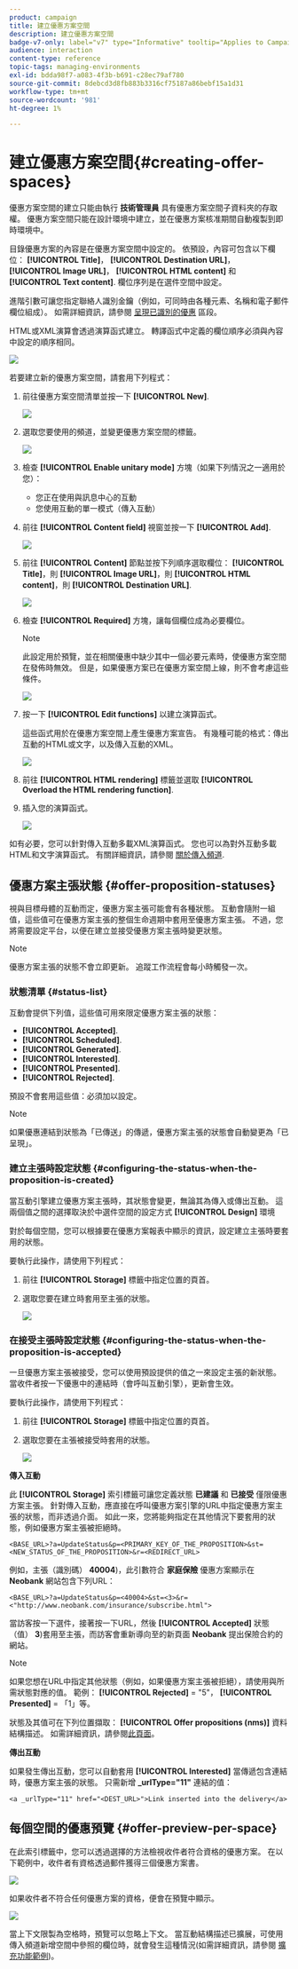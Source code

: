 ```yaml
---
product: campaign
title: 建立優惠方案空間
description: 建立優惠方案空間
badge-v7-only: label="v7" type="Informative" tooltip="Applies to Campaign Classic v7 only"
audience: interaction
content-type: reference
topic-tags: managing-environments
exl-id: bdda98f7-a083-4f3b-b691-c28ec79af780
source-git-commit: 8debcd3d8fb883b3316cf75187a86bebf15a1d31
workflow-type: tm+mt
source-wordcount: '981'
ht-degree: 1%

---
```


# 建立優惠方案空間{#creating-offer-spaces}



優惠方案空間的建立只能由執行 **技術管理員** 具有優惠方案空間子資料夾的存取權。 優惠方案空間只能在設計環境中建立，並在優惠方案核准期間自動複製到即時環境中。

目錄優惠方案的內容是在優惠方案空間中設定的。 依預設，內容可包含以下欄位： **[!UICONTROL Title]**， **[!UICONTROL Destination URL]**， **[!UICONTROL Image URL]**， **[!UICONTROL HTML content]** 和 **[!UICONTROL Text content]**. 欄位序列是在選件空間中設定。

進階引數可讓您指定聯絡人識別金鑰（例如，可同時由各種元素、名稱和電子郵件欄位組成）。 如需詳細資訊，請參閱 [呈現已識別的優惠](../../interaction/using/integration-via-javascript--client-side-.md#presenting-an-identified-offer) 區段。

HTML或XML演算會透過演算函式建立。 轉譯函式中定義的欄位順序必須與內容中設定的順序相同。

![](assets/offer_space_create_009.png)

若要建立新的優惠方案空間，請套用下列程式：

1. 前往優惠方案空間清單並按一下 **[!UICONTROL New]**.

   ![](assets/offer_space_create_001.png)

1. 選取您要使用的頻道，並變更優惠方案空間的標籤。

   ![](assets/offer_space_create_002.png)

1. 檢查 **[!UICONTROL Enable unitary mode]** 方塊（如果下列情況之一適用於您）：

   * 您正在使用與訊息中心的互動
   * 您使用互動的單一模式（傳入互動）

1. 前往 **[!UICONTROL Content field]** 視窗並按一下 **[!UICONTROL Add]**.

   ![](assets/offer_space_create_003.png)

1. 前往 **[!UICONTROL Content]** 節點並按下列順序選取欄位： **[!UICONTROL Title]**，則 **[!UICONTROL Image URL]**，則 **[!UICONTROL HTML content]**，則 **[!UICONTROL Destination URL]**.

   ![](assets/offer_space_create_004.png)

1. 檢查 **[!UICONTROL Required]** 方塊，讓每個欄位成為必要欄位。

   >[!NOTE]
   >
   >此設定用於預覽，並在相關優惠中缺少其中一個必要元素時，使優惠方案空間在發佈時無效。 但是，如果優惠方案已在優惠方案空間上線，則不會考慮這些條件。

   ![](assets/offer_space_create_005.png)

1. 按一下 **[!UICONTROL Edit functions]** 以建立演算函式。

   這些函式用於在優惠方案空間上產生優惠方案宣告。 有幾種可能的格式：傳出互動的HTML或文字，以及傳入互動的XML。

   ![](assets/offer_space_create_006.png)

1. 前往 **[!UICONTROL HTML rendering]** 標籤並選取 **[!UICONTROL Overload the HTML rendering function]**.
1. 插入您的演算函式。

   ![](assets/offer_space_create_007.png)

如有必要，您可以針對傳入互動多載XML演算函式。 您也可以為對外互動多載HTML和文字演算函式。 有關詳細資訊，請參閱 [關於傳入頻道](../../interaction/using/about-inbound-channels.md).

## 優惠方案主張狀態 {#offer-proposition-statuses}

視與目標母體的互動而定，優惠方案主張可能會有各種狀態。 互動會隨附一組值，這些值可在優惠方案主張的整個生命週期中套用至優惠方案主張。 不過，您將需要設定平台，以便在建立並接受優惠方案主張時變更狀態。

>[!NOTE]
>
>優惠方案主張的狀態不會立即更新。 追蹤工作流程會每小時觸發一次。

### 狀態清單 {#status-list}

互動會提供下列值，這些值可用來限定優惠方案主張的狀態：

* **[!UICONTROL Accepted]**.
* **[!UICONTROL Scheduled]**.
* **[!UICONTROL Generated]**.
* **[!UICONTROL Interested]**.
* **[!UICONTROL Presented]**.
* **[!UICONTROL Rejected]**.

預設不會套用這些值：必須加以設定。

>[!NOTE]
>
>如果優惠連結到狀態為「已傳送」的傳遞，優惠方案主張的狀態會自動變更為「已呈現」。

### 建立主張時設定狀態 {#configuring-the-status-when-the-proposition-is-created}

當互動引擎建立優惠方案主張時，其狀態會變更，無論其為傳入或傳出互動。 這兩個值之間的選擇取決於中選件空間的設定方式 **[!UICONTROL Design]** 環境

對於每個空間，您可以根據要在優惠方案報表中顯示的資訊，設定建立主張時要套用的狀態。

要執行此操作，請使用下列程式：

1. 前往 **[!UICONTROL Storage]** 標籤中指定位置的頁首。
1. 選取您要在建立時套用至主張的狀態。

   ![](assets/offer_update_status_001.png)

### 在接受主張時設定狀態 {#configuring-the-status-when-the-proposition-is-accepted}

一旦優惠方案主張被接受，您可以使用預設提供的值之一來設定主張的新狀態。 當收件者按一下優惠中的連結時（會呼叫互動引擎），更新會生效。

要執行此操作，請使用下列程式：

1. 前往 **[!UICONTROL Storage]** 標籤中指定位置的頁首。
1. 選取您要在主張被接受時套用的狀態。

   ![](assets/offer_update_status_002.png)

**傳入互動**

此 **[!UICONTROL Storage]** 索引標籤可讓您定義狀態 **已建議** 和 **已接受** 僅限優惠方案主張。 針對傳入互動，應直接在呼叫優惠方案引擎的URL中指定優惠方案主張的狀態，而非透過介面。 如此一來，您將能夠指定在其他情況下要套用的狀態，例如優惠方案主張被拒絕時。

```
<BASE_URL>?a=UpdateStatus&p=<PRIMARY_KEY_OF_THE_PROPOSITION>&st=<NEW_STATUS_OF_THE_PROPOSITION>&r=<REDIRECT_URL>
```

例如，主張（識別碼） **40004**)，此引數符合 **家庭保險** 優惠方案顯示在 **Neobank** 網站包含下列URL：

```
<BASE_URL>?a=UpdateStatus&p=<40004>&st=<3>&r=<"http://www.neobank.com/insurance/subscribe.html">
```

當訪客按一下選件，接著按一下URL，然後 **[!UICONTROL Accepted]** 狀態（值） **3**)套用至主張，而訪客會重新導向至的新頁面 **Neobank** 提出保險合約的網站。

>[!NOTE]
>
>如果您想在URL中指定其他狀態（例如，如果優惠方案主張被拒絕），請使用與所需狀態對應的值。 範例： **[!UICONTROL Rejected]** = &quot;5&quot;， **[!UICONTROL Presented]** = 「1」等。
>
>狀態及其值可在下列位置擷取： **[!UICONTROL Offer propositions (nms)]** 資料結構描述。 如需詳細資訊，請參閱[此頁面](../../configuration/using/data-schemas.md)。

**傳出互動**

如果發生傳出互動，您可以自動套用 **[!UICONTROL Interested]** 當傳遞包含連結時，優惠方案主張的狀態。 只需新增 **_urlType=&quot;11&quot;** 連結的值：

```
<a _urlType="11" href="<DEST_URL>">Link inserted into the delivery</a>
```

## 每個空間的優惠預覽 {#offer-preview-per-space}

在此索引標籤中，您可以透過選擇的方法檢視收件者符合資格的優惠方案。 在以下範例中，收件者有資格透過郵件獲得三個優惠方案書。

![](assets/offer_space_overview_002.png)

如果收件者不符合任何優惠方案的資格，便會在預覽中顯示。

![](assets/offer_space_overview_001.png)

當上下文限製為空格時，預覽可以忽略上下文。 當互動結構描述已擴展，可使用傳入頻道新增空間中參照的欄位時，就會發生這種情況(如需詳細資訊，請參閱 [擴充功能範例](../../interaction/using/extension-example.md))。
